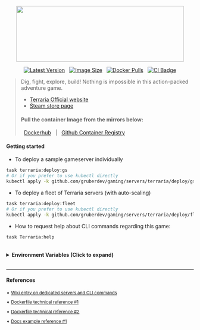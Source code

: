 <p align="center">
  <img width="450" height="150" src="https://static.wikia.nocookie.net/terraria_gamepedia/images/7/7a/Terraria-official-website-2014.png">
</p>

<p align="center">
  <a href="https://hub.docker.com/r/grubertech/terraria"><img src="https://img.shields.io/docker/v/grubertech/terraria?arch=amd64&label=latest%20version&sort=date&style=flat-square" alt="Latest Version" style="max-width:100%;"></a> &nbsp;
  <a href="https://hub.docker.com/r/grubertech/terraria"><img src="https://img.shields.io/docker/image-size/grubertech/terraria?label=image%20size&sort=date&style=flat-square" alt="Image Size" style="max-width:100%;"></a> &nbsp;
  <a href="https://hub.docker.com/r/grubertech/terraria"><img src="https://img.shields.io/docker/pulls/grubertech/terraria.svg?style=flat-square" alt="Docker Pulls" style="max-width:100%;"></a> &nbsp;
  <a href="https://github.com/gruberdev/gaming/pkgs/container/terraria"><img src="https://img.shields.io/github/actions/workflow/status/gruberdev/gaming/terraria.yml?label=image%20build&logo=docker&style=flat-square" alt="CI Badge" style="max-width:100%;"></a>
</p>

> Dig, fight, explore, build! Nothing is impossible in this action-packed adventure game.
>
>
> - [Terraria Official website][website-uri]
> - [Steam store page][steam-uri]
>
> #### Pull the container Image from the mirrors below:
> &nbsp;
> [Dockerhub][dockerhub-uri] &nbsp; | &nbsp; [Github Container Registry][pull-link]
>


#### Getting started

- To deploy a sample gameserver individually
```bash
task terraria:deploy:gs
# Or if you prefer to use kubectl directly
kubectl apply -k github.com/gruberdev/gaming/servers/terraria/deploy/gs
```

- To deploy a fleet of Terraria servers (with auto-scaling)
```bash
task terraria:deploy:fleet
# Or if you prefer to use kubectl directly
kubectl apply -k github.com/gruberdev/gaming/servers/terraria/deploy/fleet
```

- How to request help about CLI commands regarding this game:

```bash
task Terraria:help
```

<br>
<details>

<summary> <b> Environment Variables (Click to expand)</b> </summary>

<br>

| <h4>Variable name</h3>    | <h4>**Description**</h4> | <h4>**Default Values**</h4> |
|-----------------------|----------------------------------------------------------|---------------|
| TERRARIA_MOTD         | Message of the day displayed in the server               | "A server powered by Kubernetes and Agones!" |
| TERRARIA_PASS         | Password required to join the server                      | ""            |
| TERRARIA_MAXPLAYERS   | Maximum number of players allowed on the server           | "16"          |
| TERRARIA_WORLDNAME    | Name of the Terraria world used by the server                 | "Example"     |
| TERRARIA_WORLDSIZE    | Size of the world file used by the server                 | "3"           |
| TERRARIA_WORLDSEED    | Seed used to generate the world file used by the server   | "Docker"      |
| TERRARIA_USECONFIGFILE| Flag indicating whether the server should use a config file| "No"          |

</details>

<br>

---
#### References

<sub>

➧  [Wiki entry on dedicated servers and CLI commands][wiki-uri]

➧  [Dockerfile technical reference #1][repo-1]

➧  [Dockerfile technical reference #2][repo-2]

➧  [Docs example reference #1][docs-1]

</sub>

[wiki-uri]: https://terraria.fandom.com/wiki/Server
[repo-1]: https://github.com/JACOBSMILE/terraria1.4
[repo-2]: https://github.com/beardedio/terraria/blob/main/containers/vanilla/1.4.4.9/Dockerfile
[terraria-logo]: https://static.wikia.nocookie.net/terraria_gamepedia/images/7/7a/Terraria-official-website-2014.png
[docs-1]: https://github.com/googleforgames/agones/tree/release-1.30.0/examples/xonotic
[badge-img]: https://img.shields.io/docker/v/grubertech/terraria?arch=amd64&label=latest%20version&sort=date&style=flat-square
[size-badge]: https://img.shields.io/docker/image-size/grubertech/terraria?label=image%20size&sort=date&style=flat-square
[pulls-badge]: https://img.shields.io/docker/pulls/grubertech/terraria.svg?style=flat-square
[status-badge]: https://img.shields.io/maintenance/yes/2023?style=flat-square
[steam-uri]: https://store.steampowered.com/app/105600/Terraria/
[website-uri]: https://forums.terraria.org/index.php
[ci-badge]: https://img.shields.io/github/actions/workflow/status/gruberdev/gaming/terraria.yml?label=image%20build&logo=docker&style=flat-square
[pull-link]: https://github.com/gruberdev/gaming/pkgs/container/terraria
[dockerhub-uri]: https://hub.docker.com/r/grubertech/terraria